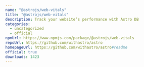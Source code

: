 ```yaml
---
name: "@astrojs/web-vitals"
title: "@astrojs/web-vitals"
description: Track your website’s performance with Astro DB
categories:
  - uncategorized
  - official
npmUrl: https://www.npmjs.com/package/@astrojs/web-vitals
repoUrl: https://github.com/withastro/astro
homepageUrl: https://github.com/withastro/astro#readme
official: true
downloads: 1423
---
```

